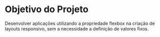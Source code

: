 # Objetivo do Projeto
 Desenvolver aplicações utilizando a propriedade flexbox na criação de layouts responsivo, sem a necessidade a definição de valores fixos.

